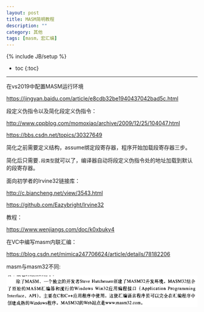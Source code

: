 ```yaml
---
layout: post
title: MASM简明教程
description: ""
category: 其他
tags: [masm，宏汇编]
---
```

{% include JB/setup %}

* toc
{:toc}

<hr />


在vs2019中配置MASM运行环境

https://jingyan.baidu.com/article/e8cdb32be1940437042bad5c.html


段定义伪指令以及简化段定义伪指令：

http://www.cppblog.com/momoxiao/archive/2009/12/25/104047.html

https://bbs.csdn.net/topics/30327649


简化之前需要定义结构，assume绑定段寄存器，程序开始加载段寄存器三步。

简化后只需要`.段类型`就可以了，编译器自动将段定义伪指令处的地址加载到默认的段寄存器。


面向初学者的Irvine32链接库：

http://c.biancheng.net/view/3543.html

https://github.com/Eazybright/Irvine32



教程：

https://www.wenjiangs.com/doc/k0xbuky4


在VC中编写masm内联汇编：

https://blog.csdn.net/mimica247706624/article/details/78182206

masm与masm32不同:

![img](/assets/resources/masm_note1.png)